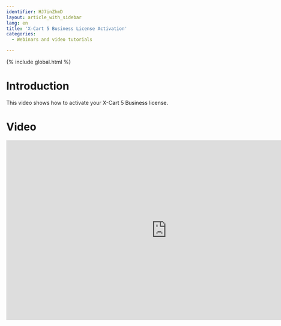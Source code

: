 ```yaml
---
identifier: HJ7inZhmD
layout: article_with_sidebar
lang: en
title: 'X-Cart 5 Business License Activation'
categories:
  - Webinars and video tutorials

---
```


{% include global.html %}

# Introduction

This video shows how to activate your X-Cart 5 Business license.

# Video

<iframe class="youtube-player" type="text/html" style="width: 853px; height: 480px" src="http://www.youtube.com/embed/mmedPCQ91yA" frameborder="0"></iframe>